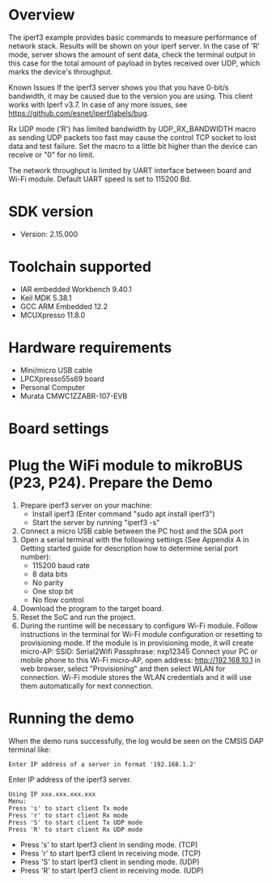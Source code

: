 Overview
========
The iperf3 example provides basic commands to measure performance of network stack.
Results will be shown on your iperf server. In the case of 'R' mode, server shows the amount of sent data,
check the terminal output in this case for the total amount of payload in bytes received over UDP,
which marks the device's throughput.

Known Issues
If the iperf3 server shows you that you have 0-bit/s bandwidth, it may be caused due to the version you are using.
This client works with Iperf v3.7. In case of any more issues, see https://github.com/esnet/iperf/labels/bug. 

Rx UDP mode ('R') has limited bandwidth by UDP_RX_BANDWIDTH macro as sending UDP packets too fast may cause
the control TCP socket to lost data and test failure.
Set the macro to a little bit higher than the device can receive or "0" for no limit.

The network throughput is limited by UART interface between board and Wi-Fi module. Default UART speed is set to 115200 Bd.


SDK version
===========
- Version: 2.15.000

Toolchain supported
===================
- IAR embedded Workbench  9.40.1
- Keil MDK  5.38.1
- GCC ARM Embedded  12.2
- MCUXpresso  11.8.0

Hardware requirements
=====================
- Mini/micro USB cable
- LPCXpresso55s69 board
- Personal Computer
- Murata CMWC1ZZABR-107-EVB

Board settings
==============
Plug the WiFi module to mikroBUS (P23, P24).
Prepare the Demo
================
1.  Prepare iperf3 server on your machine:
    - Install iperf3 (Enter command "sudo apt install iperf3")
    - Start the server by running "iperf3 -s"
2.  Connect a micro USB cable between the PC host and the SDA port
3.  Open a serial terminal with the following settings (See Appendix A in Getting started guide for description how to determine serial port number):
    - 115200 baud rate
    - 8 data bits
    - No parity
    - One stop bit
    - No flow control
3.  Download the program to the target board.
4.  Reset the SoC and run the project.
5.  During the runtime will be necessary to configure Wi-Fi module. Follow instructions in the terminal for Wi-Fi module configuration or resetting to provisioning mode.
    If the module is in provisioning mode, it will create micro-AP:
        SSID: Serial2Wifi
        Passphrase: nxp12345
    Connect your PC or mobile phone to this Wi-Fi micro-AP, open address: http://192.168.10.1 in web browser, select "Provisioning" and then select WLAN for connection.
    Wi-Fi module stores the WLAN credentials and it will use them automatically for next connection.

Running the demo
================
When the demo runs successfully, the log would be seen on the CMSIS DAP terminal like:

~~~~~~~~~~~~~~~~~~~~~~~~~~~~~~~~~~~~~~~~~~~~~~~~~~~~~~~~~~~~~~~~~~~~~~~~~~~~~~~~~~~
Enter IP address of a server in format '192.168.1.2'
~~~~~~~~~~~~~~~~~~~~~~~~~~~~~~~~~~~~~~~~~~~~~~~~~~~~~~~~~~~~~~~~~~~~~~~~~~~~~~~~~~~
Enter IP address of the iperf3 server.

~~~~~~~~~~~~~~~~~~~~~~~~~~~~~~~~~~~~~~~~~~~~~~~~~~~~~~~~~~~~~~~~~~~~~~~~~~~~~~~~~~~
Using IP xxx.xxx.xxx.xxx
Menu:
Press 's' to start client Tx mode
Press 'r' to start client Rx mode
Press 'S' to start client Tx UDP mode
Press 'R' to start client Rx UDP mode
~~~~~~~~~~~~~~~~~~~~~~~~~~~~~~~~~~~~~~~~~~~~~~~~~~~~~~~~~~~~~~~~~~~~~~~~~~~~~~~~~~~~~

- Press 's' to start Iperf3 client in sending mode. (TCP)
- Press 'r' to start Iperf3 client in receiving mode. (TCP)
- Press 'S' to start Iperf3 client in sending mode. (UDP)
- Press 'R' to start Iperf3 client in receiving mode. (UDP)

